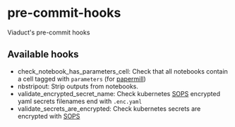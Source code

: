 # pre-commit-hooks
Viaduct's pre-commit hooks 

## Available hooks

- check_notebook_has_parameters_cell: Check that all notebooks contain a cell tagged with `parameters` (for [papermill](https://papermill.readthedocs.io/en/latest/usage-parameterize.html))
- nbstripout: Strip outputs from notebooks.
- validate_encrypted_secret_name: Check kubernetes [SOPS](https://github.com/viaduct-ai/kustomize-sops/) encrypted yaml secrets filenames end with `.enc.yaml`
- validate_secrets_are_encrypted: Check kubernetes secrets are encrypted with [SOPS](https://github.com/viaduct-ai/kustomize-sops/)
